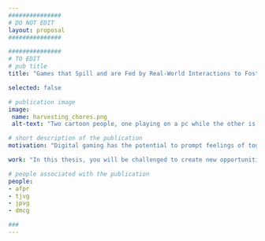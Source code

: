 ```yaml
---
###############
# DO NOT EDIT
layout: proposal
###############

###############
# TO EDIT
# pub title
title: "Games that Spill and are Fed by Real-World Interactions to Foster Family Bonding"

selected: false

# publication image
image:
 name: harvesting_chores.png
 alt-text: "Two cartoon people, one playing on a pc while the other is on a treadmill seeming to connect to the pc." # provide a short description for the image #a11y

# short description of the publication
motivation: "Digital gaming has the potential to prompt feelings of togetherness through a shared activity, based on challenging goals and immersive interaction. However, finding the time, or common interest within family members is often hard to impossible, limiting the opportunities for shared play."

work: "In this thesis, you will be challenged to create new opportunities for family members to affect each other's routines, by designing games that spill and are augmented by real-world interactions. The goal is to explore how games can harvest everyday tasks and leisure activities from one family member as a contribution to the game of another, and vice-versa. For example, can a parent’s work productivity influence a child’s game, and, in turn, the points obtained in the game affect the parent’s leisure time (e.g., watching television)? What are the implications of these dynamics? This work will explore proof-of-concept scenarios and evaluate them with users. This work will be done in collaboration with researchers from KU Leuven, Belgium."

# people associated with the publication
people:
- afpr
- tjvg
- jpvg
- dmcg

###
---
```

